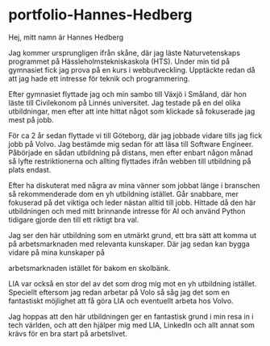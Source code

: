 # portfolio-Hannes-Hedberg

Hej, mitt namn är Hannes Hedberg

Jag kommer ursprungligen ifrån skåne, där jag läste Naturvetenskaps programmet på Hässleholmstekniskaskola (HTS). Under min tid på gymnasiet fick jag prova på en kurs i webbutveckling. Upptäckte redan då att jag hade ett intresse för teknik och programmering.

Efter gymnasiet flyttade jag och min sambo till Växjö i Småland, där hon läste till Civilekonom på Linnés universitet. Jag testade på en del olika utbildningar,  men efter att inte hittat något som klickade så fokuserade jag mest på jobb.

För ca 2 år sedan flyttade vi till Göteborg, där jag jobbade vidare tills jag fick jobb på Volvo. Jag bestämde mig sedan för att läsa till Software Engineer. Påbörjade en sådan utbildning på distans, men efter enbart någon månad så lyfte restriktionerna och allting flyttades ifrån webben till utbildning på plats endast. 

Efter ha diskuterat med några av mina vänner som jobbat länge i branschen så rekommenderade dom en yh utbildning istället. Går snabbare, mer fokuserad på det viktiga och leder nästan alltid till jobb. Hittade då den här utbildningen och med mitt brinnande intresse för AI och använd Python tidigare gjorde den till ett riktigt bra val.

Jag ser den här utbildning som en utmärkt grund, ett bra sätt att komma ut på arbetsmarknaden med relevanta kunskaper. Där jag sedan kan bygga vidare på mina kunskaper på 

arbetsmarknaden istället för bakom en skolbänk.

LIA var också en stor del av det som drog mig mot en yh utbildning istället. Speciellt eftersom jag redan arbetar på Volo så såg jag det som en fantastiskt möjlighet att få göra LIA och eventuellt arbeta hos Volvo. 

Jag hoppas att den här utbildningen ger en fantastisk grund i min resa in i tech världen, och att den hjälper mig med LIA, LinkedIn och allt annat som krävs för en bra start på arbetslivet.

